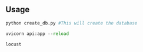 ## Usage

```python
python create_db.py #This will create the database
```

```python
uvicorn api:app --reload
```

```python
locust
```